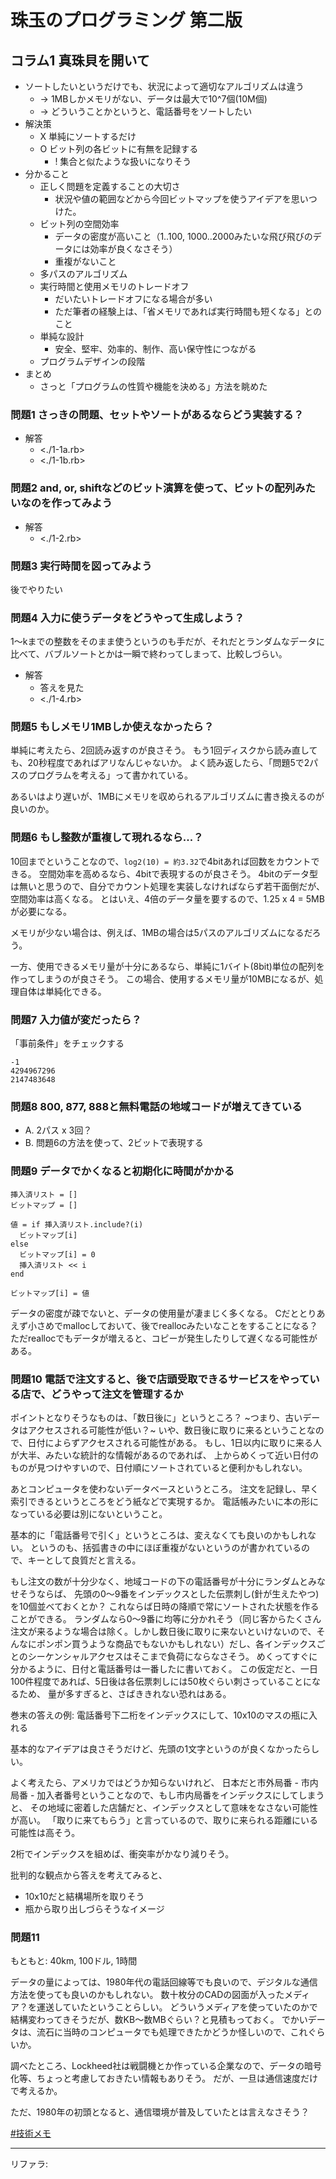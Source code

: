 # 珠玉のプログラミング 第二版

## コラム1 真珠貝を開いて
* ソートしたいというだけでも、状況によって適切なアルゴリズムは違う
	* → 1MBしかメモリがない、データは最大で10^7個(10M個)
	* → どういうことかというと、電話番号をソートしたい
* 解決策
	* X 単純にソートするだけ
	* O ビット列の各ビットに有無を記録する
		* ! 集合と似たような扱いになりそう
* 分かること
	* 正しく問題を定義することの大切さ
		* 状況や値の範囲などから今回ビットマップを使うアイデアを思いつけた。
	* ビット列の空間効率
		* データの密度が高いこと（1..100, 1000..2000みたいな飛び飛びのデータには効率が良くなさそう）
		* 重複がないこと
	* 多パスのアルゴリズム
	* 実行時間と使用メモリのトレードオフ
		* だいたいトレードオフになる場合が多い
		* ただ筆者の経験上は、「省メモリであれば実行時間も短くなる」とのこと
	* 単純な設計
		* 安全、堅牢、効率的、制作、高い保守性につながる
	* プログラムデザインの段階
* まとめ
	* さっと「プログラムの性質や機能を決める」方法を眺めた

<!-- {{{ -->

### 問題1 さっきの問題、セットやソートがあるならどう実装する？
* 解答
	* <./1-1a.rb>
	* <./1-1b.rb>

### 問題2 and, or, shiftなどのビット演算を使って、ビットの配列みたいなのを作ってみよう
* 解答
	* <./1-2.rb>

### 問題3 実行時間を図ってみよう
後でやりたい

### 問題4 入力に使うデータをどうやって生成しよう？
1〜kまでの整数をそのまま使うというのも手だが、それだとランダムなデータに比べて、バブルソートとかは一瞬で終わってしまって、比較しづらい。

* 解答
	* 答えを見た
	* <./1-4.rb>

### 問題5 もしメモリ1MBしか使えなかったら？
単純に考えたら、2回読み返すのが良さそう。
もう1回ディスクから読み直しても、20秒程度であればアリなんじゃないか。
よく読み返したら、「問題5で2パスのプログラムを考える」って書かれている。

あるいはより遅いが、1MBにメモリを収められるアルゴリズムに書き換えるのが良いのか。

### 問題6 もし整数が重複して現れるなら...？
10回までということなので、`log2(10) = 約3.32`で4bitあれば回数をカウントできる。
空間効率を高めるなら、4bitで表現するのが良さそう。
4bitのデータ型は無いと思うので、自分でカウント処理を実装しなければならず若干面倒だが、空間効率は高くなる。
とはいえ、4倍のデータ量を要するので、1.25 x 4 = 5MBが必要になる。

メモリが少ない場合は、例えば、1MBの場合は5パスのアルゴリズムになるだろう。

一方、使用できるメモリ量が十分にあるなら、単純に1バイト(8bit)単位の配列を作ってしまうのが良さそう。
この場合、使用するメモリ量が10MBになるが、処理自体は単純化できる。

### 問題7 入力値が変だったら？
「事前条件」をチェックする

```
-1
4294967296
2147483648
```

### 問題8 800, 877, 888と無料電話の地域コードが増えてきている
* A. 2パス x 3回？
* B. 問題6の方法を使って、2ビットで表現する

### 問題9 データでかくなると初期化に時間がかかる
```
挿入済リスト = []
ビットマップ = []

値 = if 挿入済リスト.include?(i)
  ビットマップ[i]
else
  ビットマップ[i] = 0
  挿入済リスト << i
end

ビットマップ[i] = 値
```

データの密度が疎でないと、データの使用量が凄まじく多くなる。
Cだととりあえず小さめでmallocしておいて、後でreallocみたいなことをすることになる？
ただreallocでもデータが増えると、コピーが発生したりして遅くなる可能性がある。

### 問題10 電話で注文すると、後で店頭受取できるサービスをやっている店で、どうやって注文を管理するか
ポイントとなりそうなものは、「数日後に」というところ？
~つまり、古いデータはアクセスされる可能性が低い？~
いや、数日後に取りに来るということなので、日付によらずアクセスされる可能性がある。
もし、1日以内に取りに来る人が大半、みたいな統計的な情報があるのであれば、
上からめくって近い日付のものが見つけやすいので、日付順にソートされていると便利かもしれない。

あとコンピュータを使わないデータベースというところ。
注文を記録し、早く索引できるというところをどう紙などで実現するか。
電話帳みたいに本の形になっている必要は別にないということ。

基本的に「電話番号で引く」というところは、変えなくても良いのかもしれない。
というのも、括弧書きの中にほぼ重複がないというのが書かれているので、キーとして良質だと言える。

もし注文の数が十分少なく、地域コードの下の電話番号が十分にランダムとみなせそうならば、
先頭の0〜9番をインデックスとした伝票刺し(針が生えたやつ)を10個並べておくとか？
これならば日時の降順で常にソートされた状態を作ることができる。
ランダムなら0〜9番に均等に分かれそう（同じ客からたくさん注文が来るような場合は除く。しかし数日後に取りに来ないといけないので、そんなにポンポン買うような商品でもないかもしれない）だし、各インデックスごとのシーケンシャルアクセスはそこまで負荷にならなさそう。
めくってすぐに分かるように、日付と電話番号は一番したに書いておく。
この仮定だと、一日100件程度であれば、5日後は各伝票刺しには50枚ぐらい刺さっていることになるため、
量が多すぎると、さばききれない恐れはある。

巻末の答えの例: 電話番号下二桁をインデックスにして、10x10のマスの瓶に入れる

基本的なアイデアは良さそうだけど、先頭の1文字というのが良くなかったらしい。

よく考えたら、アメリカではどうか知らないけれど、
日本だと市外局番 - 市内局番 - 加入者番号ということなので、もし市内局番をインデックスにしてしまうと、
その地域に密着した店舗だと、インデックスとして意味をなさない可能性が高い。
「取りに来てもらう」と言っているので、取りに来られる距離にいる可能性は高そう。

2桁でインデックスを組めば、衝突率がかなり減りそう。

批判的な観点から答えを考えてみると、

* 10x10だと結構場所を取りそう
* 瓶から取り出しづらそうなイメージ

### 問題11
もともと: 40km, 100ドル, 1時間

データの量によっては、1980年代の電話回線等でも良いので、デジタルな通信方法を使っても良いのかもしれない。
数十枚分のCADの図面が入ったメディア？を運送していたということらしい。
どういうメディアを使っていたのかで結構変わってきそうだが、数KB〜数MBぐらい？と見積もっておく。
でかいデータは、流石に当時のコンピュータでも処理できたかどうか怪しいので、これぐらいか。

調べたところ、Lockheed社は戦闘機とか作っている企業なので、データの暗号化等、ちょっと考慮しておきたい情報もありそう。
だが、一旦は通信速度だけで考えるか。

ただ、1980年の初頭となると、通信環境が普及していたとは言えなさそう？

[#技術メモ]
<!-- :: REFERENCES :: -->
[#技術メモ]: ../技術メモ.md
<!-- :: REFERERS :: -->

---
リファラ: 

